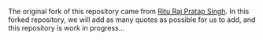 The original fork of this repository came from [Ritu Raj Pratap Singh](https://github.com/theriturajps/). In this forked repository, we will add as many quotes as possible for us to add, and this repository is work in progress...

